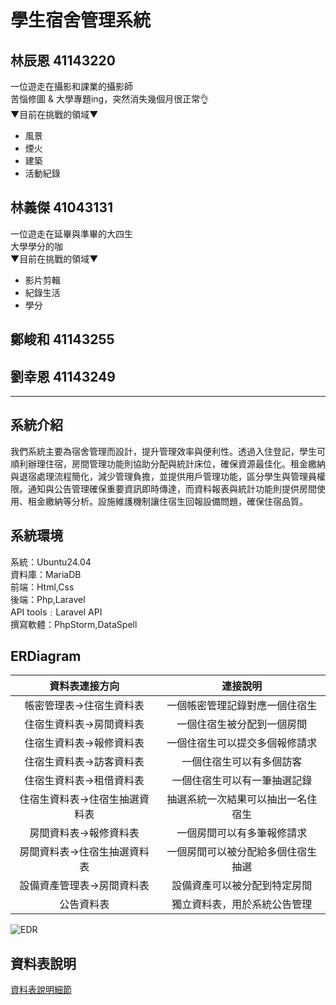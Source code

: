 # 學生宿舍管理系統
## 林辰恩 41143220
一位遊走在攝影和課業的攝影師  
苦惱修圖 & 大學專題ing，突然消失幾個月很正常👌  
 ▼目前在挑戰的領域▼  
- 風景  
- 煙火  
- 建築  
- 活動紀錄  


## 林義傑 41043131
一位遊走在延畢與準畢的大四生  
大學學分的咖  
 ▼目前在挑戰的領域▼  
- 影片剪輯  
- 紀錄生活
- 學分  

## 鄭峻和 41143255


## 劉幸恩 41143249
---
## 系統介紹
我們系統主要為宿舍管理而設計，提升管理效率與便利性。透過入住登記，學生可順利辦理住宿，房間管理功能則協助分配與統計床位，確保資源最佳化。租金繳納與退宿處理流程簡化，減少管理負擔，並提供用戶管理功能，區分學生與管理員權限。通知與公告管理確保重要資訊即時傳達，而資料報表與統計功能則提供房間使用、租金繳納等分析。設施維護機制讓住宿生回報設備問題，確保住宿品質。

## 系統環境
系統：Ubuntu24.04</br>
資料庫：MariaDB</br>
前端：Html,Css</br>
後端：Php,Laravel</br>
API tools﹕Laravel API</br>
撰寫軟體：PhpStorm,DataSpell</br>

## ERDiagram
|資料表連接方向|連接說明|
|:--:|:--:|
|帳密管理表->住宿生資料表|一個帳密管理記錄對應一個住宿生|
|住宿生資料表->房間資料表|一個住宿生被分配到一個房間|
|住宿生資料表->報修資料表|一個住宿生可以提交多個報修請求|
|住宿生資料表->訪客資料表|一個住宿生可以有多個訪客|
|住宿生資料表->租借資料表|一個住宿生可以有一筆抽選記錄|
|住宿生資料表->住宿生抽選資料表|抽選系統一次結果可以抽出一名住宿生|
|房間資料表->報修資料表|一個房間可以有多筆報修請求|
|房間資料表->住宿生抽選資料表|一個房間可以被分配給多個住宿生抽選|
|設備資產管理表->房間資料表|設備資產可以被分配到特定房間|
|公告資料表|獨立資料表，用於系統公告管理|


![EDR](https://github.com/user-attachments/assets/f8693b43-0178-4651-ab9a-17ad21de8761)


## 資料表說明

[資料表說明細節](sql/sql.md)


